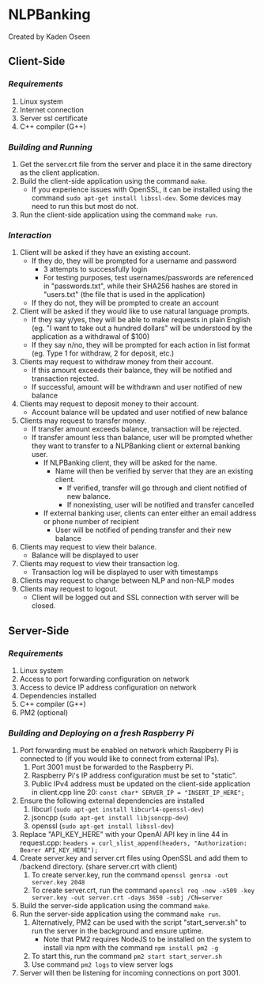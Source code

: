 # **NLPBanking**
Created by Kaden Oseen


## **Client-Side**
### *Requirements*
1. Linux system
2. Internet connection
3. Server ssl certificate
4. C++ compiler (G++)

### *Building and Running*
1. Get the server.crt file from the server and place it in the same directory as the client application.
2. Build the client-side application using the command `make`.
    - If you experience issues with OpenSSL, it can be installed using the command `sudo apt-get install libssl-dev`. Some devices may need to run this but most do not.
3. Run the client-side application using the command `make run`.

### *Interaction*
1. Client will be asked if they have an existing account.
    - If they do, they will be prompted for a username and password
        - 3 attempts to successfully login
        - For testing purposes, test usernames/passwords are referenced in "passwords.txt", while their SHA256 hashes are stored in "users.txt" (the file that is used in the application)
    - If they do not, they will be prompted to create an account
2. Client will be asked if they would like to use natural language prompts.
    - If they say y/yes, they will be able to make requests in plain English (eg. "I want to take out a hundred dollars" will be understood by the application as a withdrawal of $100)
    - If they say n/no, they will be prompted for each action in list format (eg. Type 1 for withdraw, 2 for deposit, etc.)
3. Clients may request to withdraw money from their account.
    - If this amount exceeds their balance, they will be notified and transaction rejected.
    - If successful, amount will be withdrawn and user notified of new balance
4. Clients may request to deposit money to their account.
    - Account balance will be updated and user notified of new balance
5. Clients may request to transfer money.
    - If transfer amount exceeds balance, transaction will be rejected.
    - If transfer amount less than balance, user will be prompted whether they want to transfer to a NLPBanking client or external banking user.
        - If NLPBanking client, they will be asked for the name.
            - Name will then be verified by server that they are an existing client.
                - If verified, transfer will go through and client notified of new balance.
                - If nonexisting, user will be notified and transfer cancelled
        - If external banking user, clients can enter either an email address or phone number of recipient
            - User will be notified of pending transfer and their new balance
6. Clients may request to view their balance.
    - Balance will be displayed to user
7. Clients may request to view their transaction log.
    - Transaction log will be displayed to user with timestamps
8. Clients may request to change between NLP and non-NLP modes
9. Clients may request to logout.
    - Client will be logged out and SSL connection with server will be closed.


## **Server-Side**
### *Requirements*
1. Linux system
2. Access to port forwarding configuration on network
3. Access to device IP address configuration on network
4. Dependencies installed
5. C++ compiler (G++)
6. PM2 (optional)

### *Building and Deploying on a fresh Raspberry Pi*
1. Port forwarding must be enabled on network which Raspberry Pi is connected to (if you would like to connect from external IPs).
   1. Port 3001 must be forwarded to the Raspberry Pi.
   2. Raspberry Pi's IP address configuration must be set to "static".
   3. Public IPv4 address must be updated on the client-side application in client.cpp line 20: `const char* SERVER_IP = "INSERT_IP_HERE";`
2. Ensure the following external dependencies are installed
   1. libcurl (`sudo apt-get install libcurl4-openssl-dev`)
   2. jsoncpp (`sudo apt-get install libjsoncpp-dev`)
   3. openssl (`sudo apt-get install libssl-dev`)
3. Replace "API_KEY_HERE" with your OpenAI API key in line 44 in request.cpp: ```headers = curl_slist_append(headers, "Authorization: Bearer API_KEY_HERE");```
4. Create server.key and server.crt files using OpenSSL and add them to /backend directory. (share server.crt with client)
    1. To create server.key, run the command `openssl genrsa -out server.key 2048`
    2. To create server.crt, run the command `openssl req -new -x509 -key server.key -out server.crt -days 3650 -subj /CN=server`
5. Build the server-side application using the command `make`.
6. Run the server-side application using the command `make run`.
   1. Alternatively, PM2 can be used with the script "start_server.sh" to run the server in the background and ensure uptime.
      - Note that PM2 requires NodeJS to be installed on the system to install via npm with the command `npm install pm2 -g`
   2. To start this, run the command `pm2 start start_server.sh`
   3. Use command `pm2 logs` to view server logs
7. Server will then be listening for incoming connections on port 3001.